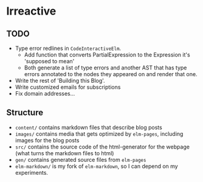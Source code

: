 # Irreactive

## TODO

* Type error redlines in `CodeInteractiveElm`.
  * Add function that converts PartialExpression to the Expression it's 'supposed to mean'
  * Both generate a list of type errors and another AST that has type errors annotated to the nodes they appeared on and render that one.
* Write the rest of 'Building this Blog'.
* Write customized emails for subscriptions
* Fix domain addresses...

## Structure

* `content/` contains markdown files that describe blog posts
* `images/` contains media that gets optimized by `elm-pages`, including images for the blog posts
* `src/` contains the source code of the html-generator for the webpage (what turns the markdown files to html)
* `gen/` contains generated source files from `elm-pages`
* `elm-markdown/` is my fork of `elm-markdown`, so I can depend on my experiments.
